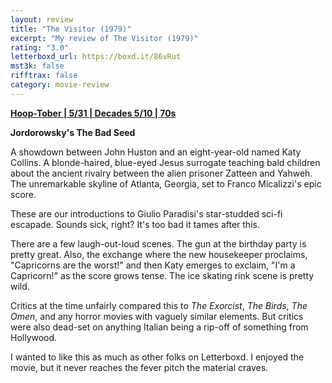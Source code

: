 ```yaml
---
layout: review
title: "The Visitor (1979)"
excerpt: "My review of The Visitor (1979)"
rating: "3.0"
letterboxd_url: https://boxd.it/86vRut
mst3k: false
rifftrax: false
category: movie-review
---
```


<b><a href="https://boxd.it/pRQY0/detail">Hoop-Tober | 5/31 | Decades 5/10 | 70s</a></b>

<b>Jordorowsky's The Bad Seed</b>

A showdown between John Huston and an eight-year-old named Katy Collins. A blonde-haired, blue-eyed Jesus surrogate teaching bald children about the ancient rivalry between the alien prisoner Zatteen and Yahweh. The unremarkable skyline of Atlanta, Georgia, set to Franco Micalizzi's epic score.

These are our introductions to Giulio Paradisi's star-studded sci-fi escapade. Sounds sick, right? It's too bad it tames after this.

There are a few laugh-out-loud scenes. The gun at the birthday party is pretty great. Also, the exchange where the new housekeeper proclaims, "Capricorns are the worst!" and then Katy emerges to exclaim, "I'm a Capricorn!" as the score grows tense. The ice skating rink scene is pretty wild.

Critics at the time unfairly compared this to <i>The Exorcist</i>, <i>The Birds</i>, <i>The Omen</i>, and any horror movies with vaguely similar elements. But critics were also dead-set on anything Italian being a rip-off of something from Hollywood.

I wanted to like this as much as other folks on Letterboxd. I enjoyed the movie, but it never reaches the fever pitch the material craves.
